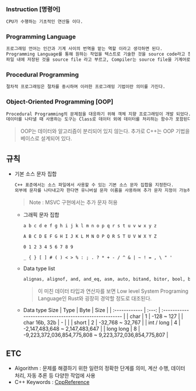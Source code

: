 ### Instruction [명령어]
```txt
CPU가 수행하는 기초적인 연산들 이다.
```

### Programming Language
```txt
프로그래밍 언어는 인간과 기계 사이의 번역을 맡는 역할 이라고 생각하면 된다.
Programming Language를 통해 원하는 작업을 텍스트로 기술한 것을 source code라고 칭하고, 
파일 내에 저장된 것을 source file 라고 부르고, Compiler는 source file을 기계어로 변환하여 파일에 저장하는데, 이를 object file이라 부른다.
```

### Procedural Programming
```txt
절차적 프로그래밍은 절차를 중시하며 이러한 프로그래밍 기법이란 의미를 가진다.
```

### Object-Oriented Programming [OOP]
```txt
Procedural Programming의 문제점을 대응하기 위해 객체 지향 프로그래밍이 개발 되었다. 알고리즘 중점이 아닌 객체 지향으로 데이터를 중점으로 시작으로 문제에 필요한 데이터를 먼저 설계하는 기법이다.
데이터를 나타낼 때 사용하는 도구는 Class로 데이터 외에 데이터를 처리하는 함수가 포함된다.
```
> OOP는 데이터와 알고리즘이 분리되어 있지 않는다. 추가로 C++는 OOP 기법을 베이스로 설계되어 있다.

## 규칙
* 기본 소스 문자 집합
  ```txt
  C++ 표준에서는 소스 파일에서 사용할 수 있는 기본 소스 문자 집합을 지정한다.  
  외부에 문자를 나타내고자 한다면 유니버설 문자 이름을 사용하여 추가 문자 지정이 가능하다.  
  ```
  > Note : MSVC 구현에서는 추가 문자 허용
  * 그래픽 문자 집합
    ```txt
    a b c d e f g h i j k l m n o p q r s t u v w x y z

    A B C D E F G H I J K L M N O P Q R S T U V W X Y Z

    0 1 2 3 4 5 6 7 8 9

    _ { } [ ] # ( ) < > % : ; . ? * + - / ^ & | ~ ! = , \ " '
    ```

  * Data type list
    ```txt
    alignas, alignof, and, and_eq, asm, auto, bitand, bitor, bool, break, case, catch, char, char16_t, char32_t, class, compl, const, constexpr, const_cast, continue, decltype, default, delete, do, double, dynamic_cast, else, enum, explicit, export, extern, false, float, for, friend, goto, if, inline, int, long, mutable, namespace, new, noexcept, not, not_eq, nullptr, operator, or, or_eq, private, protected, public, register, reinterpret_cast, return, short, signed, sizeof, static, static_assert, static_cast, struct, switch, template, this, thread_local, throw, true, try, typedef, typeid, typename, union, unsigned, using, virtual, void, volatile, wchar_t, while, xor, xor_eq
    ```
    > 이 미친 데이터 타입과 연산자를 보면 Low level System Programing Language인 Rust와 굉장히 경악할 정도로 대조된다.

  * Data type Size
    | Type          | Byte  | Size                                                   |
    | :------------ | :---: | :----------------------------------------------------- |
    | char          |   1   | -128 ~ 127                                             |
    | char 16b, 32b |   -   |                                                        |
    | short         |   2   | -32,768 ~ 32,767                                       |
    | int / long    |   4   | -2,147,483,648 ~ 2,147,483,647                         |
    | long long     |   8   | -9,223,372,036,854,775,808 ~ 9,223,372,036,854,775,807 |


## ETC
* Algorithm : 문제를 해결하기 위한 일련의 정확한 단계를 의미, 계산 수행, 데이터 처리, 자동 추론 등 다양한 작업에 사용
* C++ Keywords : [CppReference](https://en.cppreference.com/w/cpp/keyword)